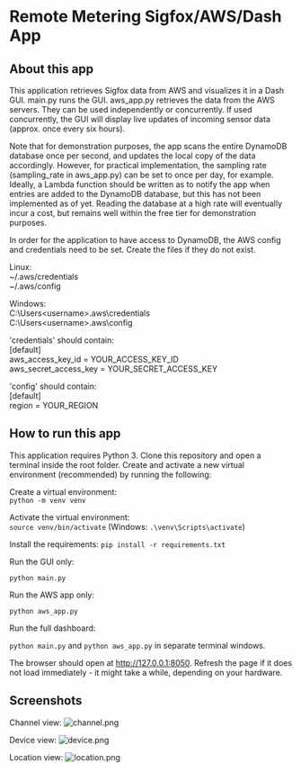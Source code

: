 # Remote Metering Sigfox/AWS/Dash App

## About this app

This application retrieves Sigfox data from AWS and visualizes it in a Dash GUI.
main.py runs the GUI. aws_app.py retrieves the data from the AWS servers.
They can be used independently or concurrently. If used concurrently, the 
GUI will display live updates of incoming sensor data (approx. once every 
six hours).

Note that for demonstration purposes, the app scans the entire DynamoDB database once
per second, and updates the local copy of the data accordingly. However, for
practical implementation, the sampling rate (sampling_rate in aws_app.py)
can be set to once per day, for example. Ideally, a Lambda function should be
written as to notify the app when entries are added to the DynamoDB database,
but this has not been implemented as of yet. Reading the database at a high
rate will eventually incur a cost, but remains well within the free tier for 
demonstration purposes.

In order for the application to have access to DynamoDB, the AWS config and
credentials need to be set. Create the files if they do not exist. 

Linux:  
~/.aws/credentials  
~/.aws/config  

Windows:  
C:\Users\<username>\.aws\credentials  
C:\Users\<username>\.aws\config  

'credentials' should contain:  
[default]  
aws_access_key_id = YOUR_ACCESS_KEY_ID  
aws_secret_access_key = YOUR_SECRET_ACCESS_KEY  

'config' should contain:  
[default]  
region = YOUR_REGION



## How to run this app

This application requires Python 3. Clone this repository and open a terminal
inside the root folder. Create and activate a new virtual environment 
(recommended) by running the following:

Create a virtual environment:  
```python -m venv venv```

Activate the virtual environment:  
```source venv/bin/activate```   (Windows: ```.\venv\Scripts\activate```)

Install the requirements:
```pip install -r requirements.txt```  

Run the GUI only:

```python main.py```  

Run the AWS app only:

```python aws_app.py```  

Run the full dashboard:

```python main.py``` and ```python aws_app.py``` in separate terminal windows.  

The browser should open at http://127.0.0.1:8050. Refresh the page if it does not load immediately - 
it might take a while, depending on your hardware.



## Screenshots

Channel view:
![channel.png](channel.png)

Device view:
![device.png](device.png)

Location view:
![location.png](location.png)
